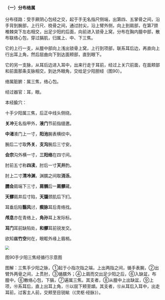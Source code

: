 #### （一）分布络属

分布径路：受手厥阴心包经之交，起于手无名指尺侧端，出第四、五掌骨之间，沿手背到腕部，上行尺、桡骨之间，通过肘尖，沿上臂外侧，向上到肩部，在第7颈椎棘突下左右相交，出足少阳的后面，向前进入锁骨上窝，分布在胸内膻中部，散布联络心包，穿过膈肌，归属上、中、下三焦。

它的上行一支，从膻中部向上浅出锁骨上窝，上行到项部，联系耳后边，再直向上行出耳上角，然后屈曲向下到达面颊部，直到眼下。

它的另一支脉，从耳后边进入耳中，出来行走于耳前，经过上关穴前面，在面颊部和前面那条支脉相交，到达外眼角，交给足少阳胆经（图90）。

络属脏腑：属三焦，络心包。

经过器官：耳，眼。

本经腧穴：

十手少阳属三焦，后正中线头侧绕。

**关冲**无名指甲外，**液门**节前指缝邀。

**中渚**液门上一寸，**阳池**腕表横纹中。

腕后二寸取**外关**，**支沟**腕后三寸安。

**会宗**沟外横一寸，**三阳络**在四寸间。

肘前五寸称**四渎**，肘后一寸**天井**酌。

肘上二寸**清冷渊**，渊臑之间取**消泺**。

**臑会**肩端下三寸，**肩髃**后一**肩髎**藏。

**天髎**肩井后寸陷，**天牖**颈肌后下扪。

耳垂后陷**翳风**讨，**瘈脉**耳后青络找。

**颅息**亦在青络上，**角孙**耳上发际标。

**耳门**耳前缺陷处，**和髎**耳前锐发交。

欲知**丝竹空**何在，眼眶外缘上眉梢。

<img src="./img/图90.jpg" style="zoom:80%;" />

图90手少阳三焦经循行示意图

图解：三焦手少阳之脉，①起于小指次指之端，上出两指之间，循手表腕，②出臂外两骨之间，上贯肘，③循臑外；④上肩而交出足少阳之后，⑥入缺盆，布膻中，⑥散络心包，下膈，⑦遍属三焦。其支者，⑧从膻中上出缺盆，⑨上项，⑩系耳后，直上出耳上角，⑪以屈下颊至䪼。其支者，⑫从耳后入耳中，出走耳前，过客主人前，交颊至目锐眦（《灵枢·经脉》）。
